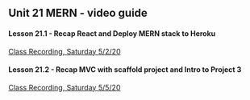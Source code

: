 ## Unit 21 MERN - video guide

#### Lesson 21.1 - Recap React and Deploy MERN stack to Heroku

[Class Recording, Saturday 5/2/20](https://codingbootcamp.hosted.panopto.com/Panopto/Pages/Viewer.aspx?id=a3a27d56-2b99-455e-8e8a-abaf014ed535)

#### Lesson 21.2 - Recap MVC with scaffold project and Intro to Project 3

[Class Recording, Saturday 5/5/20](https://codingbootcamp.hosted.panopto.com/Panopto/Pages/Viewer.aspx?id=f5428e14-8b5f-412e-8116-abb300dc6e95)